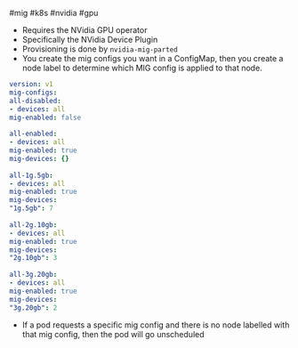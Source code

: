 #mig #k8s #nvidia #gpu 

- Requires the NVidia GPU operator
- Specifically the NVidia Device Plugin 
- Provisioning is done by `nvidia-mig-parted`
- You create the mig configs you want in a ConfigMap, then you create a node label to determine which MIG config is applied to that node.

``` yaml
version: v1  
mig-configs:  
all-disabled:  
- devices: all  
mig-enabled: false  
  
all-enabled:  
- devices: all  
mig-enabled: true  
mig-devices: {}  
  
all-1g.5gb:  
- devices: all  
mig-enabled: true  
mig-devices:  
"1g.5gb": 7  
  
all-2g.10gb:  
- devices: all  
mig-enabled: true  
mig-devices:  
"2g.10gb": 3  
  
all-3g.20gb:  
- devices: all  
mig-enabled: true  
mig-devices:  
"3g.20gb": 2
```

- If a pod requests a specific mig config and there is no node labelled with that mig config, then the pod will go unscheduled